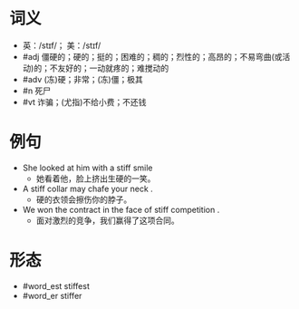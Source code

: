 # 词义
- 英：/stɪf/； 美：/stɪf/
- #adj 僵硬的；硬的；挺的；困难的；稠的；烈性的；高昂的；不易弯曲(或活动)的；不友好的；一动就疼的；难搅动的
- #adv (冻)硬；非常；(冻)僵；极其
- #n 死尸
- #vt 诈骗；(尤指)不给小费；不还钱
# 例句
- She looked at him with a stiff smile
	- 她看着他，脸上挤出生硬的一笑。
- A stiff collar may chafe your neck .
	- 硬的衣领会擦伤你的脖子。
- We won the contract in the face of stiff competition .
	- 面对激烈的竞争，我们赢得了这项合同。
# 形态
- #word_est stiffest
- #word_er stiffer
